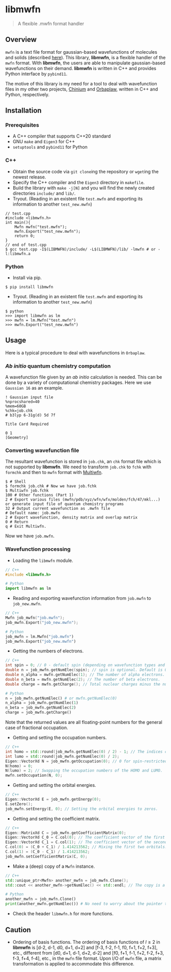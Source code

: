 # libmwfn
> A flexible .mwfn format handler

## Overview
`mwfn` is a text file format for gaussian-based wavefunctions of molecules and solids (described [here](https://doi.org/10.26434/chemrxiv-2021-lt04f-v6)).
This library, **libmwfn**, is a flexible handler of the `mwfn` format.
With **libmwfn**, the users are able to manipulate gaussian-based wavefunctions on their demand.
**libmwfn** is written in C++ and provides Python interface by `pybind11`.

The motive of this library is my need for a tool to deal with wavefunction files in my other two projects, [Chinium](https://github.com/FreemanTheMaverick/Chinium.git) and [Orbaplaw](https://github.com/FreemanTheMaverick/Orbaplaw.git), written in C++ and Python, respectively.

## Installation
### Prerequisites
* A C++ compiler that supports C++20 standard
* GNU `make` and `Eigen3` for C++
* `setuptools` and `pybind11` for Python
### C++
* Obtain the source code via `git clone`ing the repository or `wget`ing the newest release.
* Specify the C++ compiler and the `Eigen3` directory in `makefile`.
* Build the library with `make -j[N]` and you will find the newly created directories `include/` and `lib/`.
* Tryout. (Reading in an existent file `test.mwfn` and exporting its information to another `test_new.mwfn`)
```
// test.cpp
#include <libmwfn.h>
int main(){
	Mwfn mwfn("test.mwfn");
	mwfn.Export("test_new.mwfn");
	return 0;
}
// end of test.cpp
$ gcc test.cpp -I$(LIBMWFN)/include/ -L$(LIBMWFN)/lib/ -lmwfn # or -l:libmwfn.a
```
### Python
* Install via pip.
```
$ pip install libmwfn
```
* Tryout. (Reading in an existent file `test.mwfn` and exporting its information to another `test_new.mwfn`)
```
$ python
>>> import libmwfn as lm
>>> mwfn = lm.Mwfn("test.mwfn")
>>> mwfn.Export("test_new.mwfn")
```

## Usage
Here is a typical procedure to deal with wavefunctions in `Orbaplaw`.

### *Ab initio* quantum chemistry computation
A wavefunction file given by an *ab initio* calculation is needed.
This can be done by a variety of computational chemistry packages.
Here we use `Gaussian 16` as an example.
```
! Gaussian input file
%nprocshared=40
%mem=60GB
%chk=job.chk
# b3lyp 6-31g(d) 5d 7f

Title Card Required

0 1
[Geometry]
```

### Converting wavefunction file
The resultant wavefunction is stored in `job.chk`, an `chk` format file which is not supported by **libmwfn**.
We need to transform `job.chk` to `fchk` with `formchk` and then to `mwfn` format with [Multiwfn](http://sobereva.com/multiwfn).

```
$ # Shell
$ formchk job.chk # Now we have job.fchk
$ Multiwfn job.fchk
100 # Other functions (Part 1)
2 # Export various files (mwfn/pdb/xyz/wfn/wfx/molden/fch/47/mkl...) or generate input file of quantum chemistry programs
32 # Output current wavefunction as .mwfn file
# Default name: job.mwfn
2 # Export wavefunction, density matrix and overlap matrix
0 # Return
q # Exit Multiwfn.
```
Now we have `job.mwfn`.

### Wavefunction processing
+ Loading the `libmwfn` module.
```c++
// C++
#include <libmwfn.h>
```
```python
# Python
import libmwfn as lm
```

+ Reading and exporting wavefunction information from `job.mwfn` to `job_new.mwfn`.
```c++
// C++
Mwfn job_mwfn("job.mwfn");
job_mwfn.Export("job_new.mwfn");
```
```python
# Python
job_mwfn = lm.Mwfn("job.mwfn")
job_mwfn.Export("job_new.mwfn")
```

+ Getting the numbers of electrons.
```c++
// C++
int spin = 0; // 0 - default spin (depending on wavefunction types and functions); 1 - alpha; 2 - beta.
double n = job_mwfn.getNumElec(spin); // spin is optional. Default is 0, the total number of electrons of two spin types.
double n_alpha = mwfn.getNumElec(1); // The number of alpha electrons.
double n_beta = mwfn.getNumElec(2); // The number of beta electrons.
double charge = mwfn.getCharge(); // Total nuclear charges minus the number of electrons.
```
```python
# Python
n = job_mwfn.getNumElec() # or mwfn.getNumElec(0)
n_alpha = job_mwfn.getNumElec(1)
n_beta = job_mwfn.getNumElec(2)
charge = job_mwfn.getCharge()
```
Note that the returned values are all floating-point numbers for the general case of fractional occupation.

+ Getting and setting the occupation numbers.
```c++
// C++
int homo = std::round(job_mwfn.getNumElec(0) / 2) - 1; // The indices of the HOMO and LUMO.
int lumo = std::round(job_mwfn.getNumElec(0) / 2);
Eigen::VectorXd N = job_mwfn.getOccupation(0); // 0 for spin-restricted, 1 and 2 for alpha and beta in spin-unrestricted.
N(homo) = 0;
N(lumo) = 2; // Swapping the occupation numbers of the HOMO and LUMO.
mwfn.setOccupation(N, 0);
```

+ Getting and setting the orbital energies.
```c++
// C++
Eigen::VectorXd E = job_mwfn.getEnergy(0);
E.setZero();
job_mwfn.setEnergy(E, 0); // Setting the orbital energies to zeros.
```

+ Getting and setting the coefficient matrix.
```c++
// C++
Eigen::MatrixXd C = job_mwfn.getCoefficientMatrix(0);
Eigen::VectorXd C_0 = C.col(0); // The coefficient vector of the first orbital.
Eigen::VectorXd C_1 = C.col(1); // The coefficient vector of the second orbital.
C.col(0) = (C_0 + C_1) / 1.414213562; // Mixing the first two orbitals.
C.col(1) = (C_0 - C_1) / 1.414213562;
job_mwfn.setCoefficientMatrix(C, 0);
```

+ Make a (deep) copy of a `Mwfn` instance.
```c++
// C++
std::unique_ptr<Mwfn> another_mwfn = job_mwfn.Clone();
std::cout << another_mwfn->getNumElec() << std::endl; // The copy is a pointer.
```
```python
# Python
another_mwfn = job_mwfn.Clone()
print(another_mwfn.getNumElec()) # No need to worry about the pointer thing.
```

+ Check the header `libmwfn.h` for more functions.

## Caution
+ Ordering of basis functions.
The ordering of basis functions of $l \ge 2$ in **libmwfn** is [d-2, d-1, d0, d+1, d+2] and [f-3, f-2, f-1, f0, f+1, f+2, f+3], etc., different from [d0, d+1, d-1, d+2, d-2] and [f0, f+1, f-1, f+2, f-2, f+3, f-3, f+4, f-4], etc., in the `mwfn` file format.
Upon I/O of `mwfn` file, a matrix transformation is applied to accommodate this difference.
